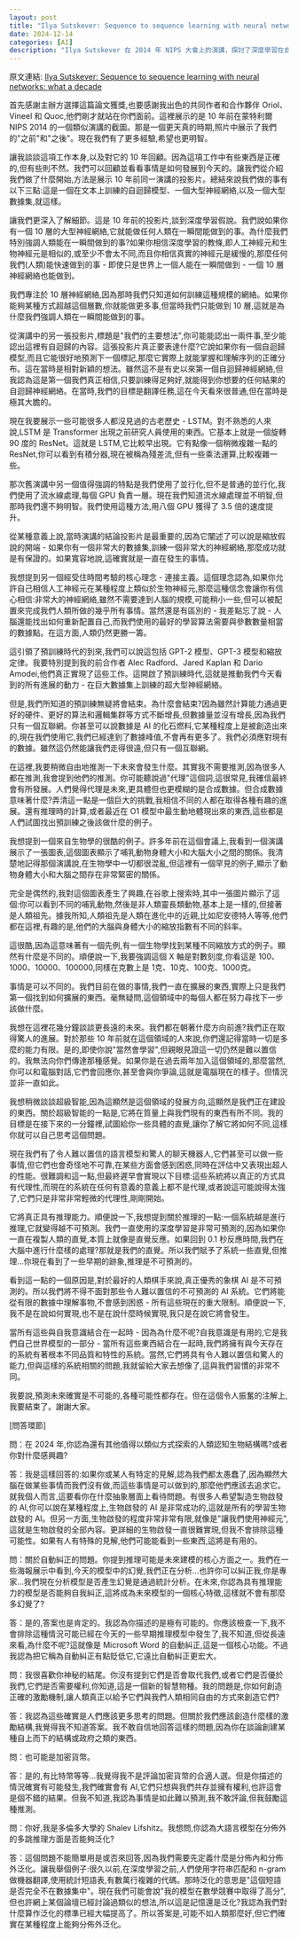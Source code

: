```yaml
---
layout: post
title: "Ilya Sutskever: Sequence to sequence learning with neural networks: what a decade"
date: 2024-12-14
categories: [AI]
description: "Ilya Sutskever 在 2014 年 NIPS 大會上的演講，探討了深度學習在自然語言處理領域的突破性進展。"
---
```

原文連結: [Ilya Sutskever: Sequence to sequence learning with neural networks: what a decade](https://www.youtube.com/watch?v=1yvBqasHLZs) 

首先感謝主辦方選擇這篇論文獲獎,也要感謝我出色的共同作者和合作夥伴 Oriol、Vineel 和 Quoc,他們剛才就站在你們面前。這裡展示的是 10 年前在蒙特利爾 NIPS 2014 的一個類似演講的截圖。那是一個更天真的時期,照片中展示了我們的"之前"和"之後"。現在我們有了更多經驗,希望也更明智。

讓我談談這項工作本身,以及對它的 10 年回顧。因為這項工作中有些東西是正確的,但有些則不然。我們可以回顧並看看事情是如何發展到今天的。讓我們從介紹我們做了什麼開始,方法是展示 10 年前同一演講的投影片。總結來說我們做的事有以下三點:這是一個在文本上訓練的自迴歸模型、一個大型神經網絡,以及一個大型數據集,就這樣。

讓我們更深入了解細節。這是 10 年前的投影片,談到深度學習假說。我們說如果你有一個 10 層的大型神經網絡,它就能做任何人類在一瞬間能做到的事。為什麼我們特別強調人類能在一瞬間做到的事?如果你相信深度學習的教條,即人工神經元和生物神經元是相似的,或至少不會太不同,而且你相信真實的神經元是緩慢的,那麼任何我們(人類)能快速做到的事 - 即使只是世界上一個人能在一瞬間做到 - 一個 10 層神經網絡也能做到。

我們專注於 10 層神經網絡,因為那時我們只知道如何訓練這種規模的網絡。如果你能夠某種方式超越這個層數,你就能做更多事,但當時我們只能做到 10 層,這就是為什麼我們強調人類在一瞬間能做到的事。

從演講中的另一張投影片,標題是"我們的主要想法",你可能能認出一兩件事,至少能認出這裡有自迴歸的內容。這張投影片真正要表達什麼?它說如果你有一個自迴歸模型,而且它能很好地預測下一個標記,那麼它實際上就能掌握和理解序列的正確分布。這在當時是相對新穎的想法。雖然這不是有史以來第一個自迴歸神經網絡,但我認為這是第一個我們真正相信,只要訓練得足夠好,就能得到你想要的任何結果的自迴歸神經網絡。在當時,我們的目標是翻譯任務,這在今天看來很普通,但在當時是極其大膽的。

現在我要展示一些可能很多人都沒見過的古老歷史 - LSTM。對不熟悉的人來說,LSTM 是 Transformer 出現之前研究人員使用的東西。它基本上就是一個旋轉 90 度的 ResNet。這就是 LSTM,它比較早出現。它有點像一個稍微複雜一點的 ResNet,你可以看到有積分器,現在被稱為殘差流,但有一些乘法運算,比較複雜一些。

那次舊演講中另一個值得強調的特點是我們使用了並行化,但不是普通的並行化,我們使用了流水線處理,每個 GPU 負責一層。現在我們知道流水線處理並不明智,但那時我們還不夠明智。我們使用這種方法,用八個 GPU 獲得了 3.5 倍的速度提升。

從某種意義上說,當時演講的結論投影片是最重要的,因為它闡述了可以說是縮放假說的開端 - 如果你有一個非常大的數據集,訓練一個非常大的神經網絡,那麼成功就是有保證的。如果寬容地說,這確實就是一直在發生的事情。

我想提到另一個經受住時間考驗的核心理念 - 連接主義。這個理念認為,如果你允許自己相信人工神經元在某種程度上類似於生物神經元,那麼這種信念會讓你有信心相信:非常大的神經網絡,雖然不需要達到人腦的規模,可能稍小一些,但可以被配置來完成我們人類所做的幾乎所有事情。當然還是有區別的 - 我差點忘了說 - 人腦還能找出如何重新配置自己,而我們使用的最好的學習算法需要與參數數量相當的數據點。在這方面,人類仍然更勝一籌。

這引領了預訓練時代的到來,我們可以說這包括 GPT-2 模型、GPT-3 模型和縮放定律。我要特別提到我的前合作者 Alec Radford、Jared Kaplan 和 Dario Amodei,他們真正實現了這些工作。這開啟了預訓練時代,這就是推動我們今天看到的所有進展的動力 - 在巨大數據集上訓練的超大型神經網絡。

但是,我們所知道的預訓練無疑將會結束。為什麼會結束?因為雖然計算能力通過更好的硬件、更好的算法和邏輯集群等方式不斷增長,但數據量並沒有增長,因為我們只有一個互聯網。你甚至可以說數據是 AI 的化石燃料,它某種程度上是被創造出來的,現在我們使用它,我們已經達到了數據峰值,不會再有更多了。我們必須應對現有的數據。雖然這仍然能讓我們走得很遠,但只有一個互聯網。

在這裡,我要稍微自由地推測一下未來會發生什麼。其實我不需要推測,因為很多人都在推測,我會提到他們的推測。你可能聽說過"代理"這個詞,這很常見,我確信最終會有所發展。人們覺得代理是未來,更具體但也更模糊的是合成數據。但合成數據意味著什麼?弄清這一點是一個巨大的挑戰,我相信不同的人都在取得各種有趣的進展。還有推理時的計算,或者最近在 O1 模型中最生動地體現出來的東西,這些都是人們試圖找出預訓練之後該做什麼的例子。

我想提到一個來自生物學的很酷的例子。許多年前在這個會議上,我看到一個演講展示了一張圖表,這個圖表顯示了哺乳動物身體大小和大腦大小之間的關係。我清楚地記得那個演講說,在生物學中一切都很混亂,但這裡有一個罕見的例子,顯示了動物身體大小和大腦之間存在非常緊密的關係。

完全是偶然的,我對這個圖表產生了興趣,在谷歌上搜索時,其中一張圖片顯示了這個:你可以看到不同的哺乳動物,然後是非人類靈長類動物,基本上是一樣的,但接著是人類祖先。據我所知,人類祖先是人類在進化中的近親,比如尼安德特人等等,他們都在這裡,有趣的是,他們的大腦與身體大小的縮放指數有不同的斜率。

這很酷,因為這意味著有一個先例,有一個生物學找到某種不同縮放方式的例子。顯然有什麼是不同的。順便說一下,我要強調這個 X 軸是對數刻度,你看這是 100、1000、10000、100000,同樣在克數上是 1克、10克、100克、1000克。

事情是可以不同的。我們目前在做的事情,我們一直在擴展的東西,實際上只是我們第一個找到如何擴展的東西。毫無疑問,這個領域中的每個人都在努力尋找下一步該做什麼。

我想在這裡花幾分鐘談談更長遠的未來。我們都在朝著什麼方向前進?我們正在取得驚人的進展。對於那些 10 年前就在這個領域的人來說,你們還記得當時一切是多麼的能力有限。是的,即使你說"當然會學習",但親眼見證這一切仍然是難以置信的。我無法向你們傳達那種感覺。如果你是在過去兩年加入這個領域的,那麼當然,你可以和電腦對話,它們會回應你,甚至會與你爭論,這就是電腦現在的樣子。但情況並非一直如此。

我想稍微談談超級智能,因為這顯然是這個領域的發展方向,這顯然是我們正在建設的東西。關於超級智能的一點是,它將在質量上與我們現有的東西有所不同。我的目標是在接下來的一分鐘裡,試圖給你一些具體的直覺,讓你了解它將如何不同,這樣你就可以自己思考這個問題。

現在我們有了令人難以置信的語言模型和驚人的聊天機器人,它們甚至可以做一些事情,但它們也會奇怪地不可靠,在某些方面會感到困惑,同時在評估中又表現出超人的性能。很難調和這一點,但最終遲早會實現以下目標:這些系統將以真正的方式具有代理性,而現在的系統在任何有意義的意義上都不是代理,或者說這可能說得太強了,它們只是非常非常輕微的代理性,剛剛開始。

它將真正具有推理能力。順便說一下,我想提到關於推理的一點:一個系統越是進行推理,它就變得越不可預測。我們一直使用的深度學習是非常可預測的,因為如果你一直在複製人類的直覺,本質上就像是直覺反應。如果回到 0.1 秒反應時間,我們在大腦中進行什麼樣的處理?那就是我們的直覺。所以我們賦予了系統一些直覺,但推理...你現在看到了一些早期的跡象,推理是不可預測的。

看到這一點的一個原因是,對於最好的人類棋手來說,真正優秀的象棋 AI 是不可預測的。所以我們將不得不面對那些令人難以置信的不可預測的 AI 系統。它們將能從有限的數據中理解事物,不會感到困惑 - 所有這些現在的重大限制。順便說一下,我不是在說如何實現,也不是在說什麼時候實現,我只是在說它將會發生。

當所有這些與自我意識結合在一起時 - 因為為什麼不呢?自我意識是有用的,它是我們自己世界模型的一部分 - 當所有這些東西結合在一起時,我們將擁有與今天存在的系統有著根本不同品質和特性的系統。當然,它們將具有令人難以置信和驚人的能力,但與這樣的系統相關的問題,我就留給大家去想像了,這與我們習慣的非常不同。

我要說,預測未來確實是不可能的,各種可能性都存在。但在這個令人振奮的注解上,我要結束了。謝謝大家。

[問答環節]

問：在 2024 年,你認為還有其他值得以類似方式探索的人類認知生物結構嗎?或者你對什麼感興趣?

答：我是這樣回答的:如果你或某人有特定的見解,認為我們都太愚蠢了,因為顯然大腦在做某些事情而我們沒有做,而這些事情是可以做到的,那麼他們應該去追求它。就我個人而言,這要看你在什麼抽象層面上看待問題。有很多人希望製造生物啟發的 AI,你可以說在某種程度上,生物啟發的 AI 是非常成功的,這就是所有的學習生物啟發的 AI。但另一方面,生物啟發的程度非常非常有限,就像是"讓我們使用神經元",這就是生物啟發的全部內容。更詳細的生物啟發一直很難實現,但我不會排除這種可能性。如果有人有特殊的見解,他們可能能看到一些東西,這將是有用的。

問：關於自動糾正的問題。你提到推理可能是未來建模的核心方面之一。我們在一些海報展示中看到,今天的模型中的幻覺,我們正在分析...也許你可以糾正我,你是專家...我們現在分析模型是否產生幻覺是通過統計分析。在未來,你認為具有推理能力的模型是否能夠自我糾正,這將成為未來模型的一個核心特徵,這樣就不會有那麼多幻覺了?

答：是的,答案也是肯定的。我認為你描述的是極有可能的。你應該檢查一下,我不會排除這種情況可能已經在今天的一些早期推理模型中發生了,我不知道,但從長遠來看,為什麼不呢?這就像是 Microsoft Word 的自動糾正,這是一個核心功能。不過我認為把它稱為自動糾正有點貶低它,它遠比自動糾正更宏大。

問：我很喜歡你神秘的結尾。你沒有提到它們是否會取代我們,或者它們是否優於我們,它們是否需要權利,你知道,這是一個新的智慧物種。我的問題是,你如何創造正確的激勵機制,讓人類真正以給予它們與我們人類相同自由的方式來創造它們?

答：我認為這些確實是人們應該更多思考的問題。但關於我們應該創造什麼樣的激勵結構,我覺得我不知道答案。我不敢自信地回答這樣的問題,因為你在談論創建某種自上而下的結構或政府之類的東西。

問：也可能是加密貨幣。

答：是的,有比特幣等等...我覺得我不是評論加密貨幣的合適人選。但是你描述的情況確實有可能發生,我們確實會有 AI,它們只想與我們共存並擁有權利,也許這會是個不錯的結果。但我不知道,我認為事情是如此難以預測,我不敢評論,但我鼓勵這種推測。

問：你好,我是多倫多大學的 Shalev Lifshitz。我想問,你認為大語言模型在分佈外的多跳推理方面是否能夠泛化?

答：這個問題不能簡單用是或否來回答,因為我們需要先定義什麼是分佈內和分佈外泛化。讓我舉個例子:很久以前,在深度學習之前,人們使用字符串匹配和 n-gram 做機器翻譯,使用統計短語表,有數萬行複雜的代碼。那時泛化的意思是"這個短語是否完全不在數據集中"。現在我們可能會說"我的模型在數學競賽中取得了高分",但也許網上某個論壇已經討論過類似的想法,所以這是記憶還是泛化?我認為我們對什麼算作泛化的標準已經大幅提高了。所以答案是,可能不如人類那麼好,但它們確實在某種程度上能夠分佈外泛化。

